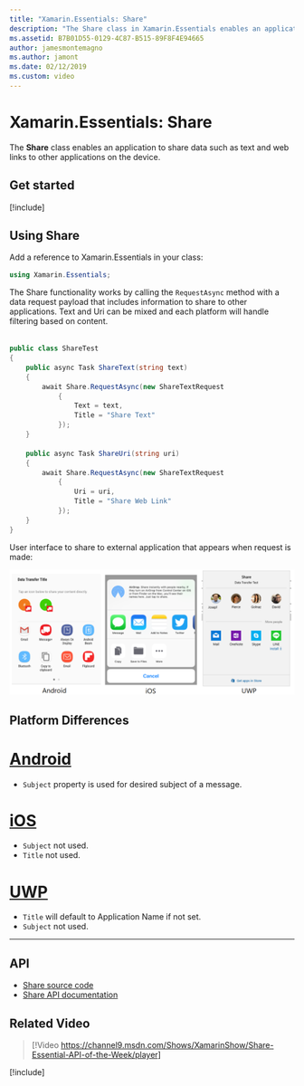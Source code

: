 ```yaml
---
title: "Xamarin.Essentials: Share"
description: "The Share class in Xamarin.Essentials enables an application to share data such as text and web links to other applications on the device."
ms.assetid: B7B01D55-0129-4C87-B515-89F8F4E94665
author: jamesmontemagno
ms.author: jamont
ms.date: 02/12/2019
ms.custom: video
---
```


# Xamarin.Essentials: Share

The **Share** class enables an application to share data such as text and web links to other applications on the device.

## Get started

[!include[](~/essentials/includes/get-started.md)]

## Using Share

Add a reference to Xamarin.Essentials in your class:

```csharp
using Xamarin.Essentials;
```

The Share functionality works by calling the `RequestAsync` method with a data request payload that includes information to share to other applications. Text and Uri can be mixed and each platform will handle filtering based on content.

```csharp

public class ShareTest
{
    public async Task ShareText(string text)
    {
        await Share.RequestAsync(new ShareTextRequest
            {
                Text = text,
                Title = "Share Text"
            });
    }

    public async Task ShareUri(string uri)
    {
        await Share.RequestAsync(new ShareTextRequest
            {
                Uri = uri,
                Title = "Share Web Link"
            });
    }
}
```

User interface to share to external application that appears when request is made:

![Share](images/share.png)

## Platform Differences

# [Android](#tab/android)

* `Subject` property is used for desired subject of a message.

# [iOS](#tab/ios)

* `Subject` not used.
* `Title` not used.

# [UWP](#tab/uwp)

* `Title` will default to Application Name if not set.
* `Subject` not used.

-----

## API

- [Share source code](https://github.com/xamarin/Essentials/tree/master/Xamarin.Essentials/Share)
- [Share API documentation](xref:Xamarin.Essentials.Share)

## Related Video

> [!Video https://channel9.msdn.com/Shows/XamarinShow/Share-Essential-API-of-the-Week/player]

[!include[](~/essentials/includes/xamarin-show-essentials.md)]
